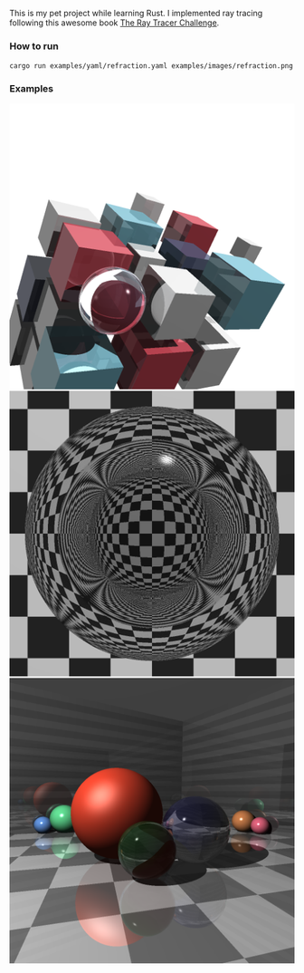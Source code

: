 This is my pet project while learning Rust.
I implemented ray tracing following this awesome book [The Ray Tracer Challenge](http://raytracerchallenge.com/).

### How to run
```
cargo run examples/yaml/refraction.yaml examples/images/refraction.png
```

### Examples
![cover](./examples/images/cover.png)
![refraction](./examples/images/refraction.png)
![reflect-refract](./examples/images/reflect-refract.png)